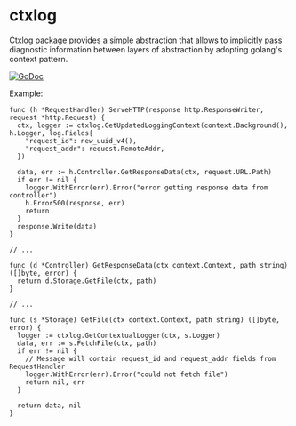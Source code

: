 # ctxlog

Ctxlog package provides a simple abstraction that allows to implicitly pass 
diagnostic information between layers of abstraction by adopting golang's context pattern.

[![GoDoc](https://godoc.org/github.com/andreiko/ctxlog?status.svg)](http://godoc.org/github.com/andreiko/ctxlog)

Example:
```
func (h *RequestHandler) ServeHTTP(response http.ResponseWriter, request *http.Request) {
  ctx, logger := ctxlog.GetUpdatedLoggingContext(context.Background(), h.Logger, log.Fields{
    "request_id": new_uuid_v4(),
    "request_addr": request.RemoteAddr,
  })

  data, err := h.Controller.GetResponseData(ctx, request.URL.Path)
  if err != nil {
    logger.WithError(err).Error("error getting response data from controller")
    h.Error500(response, err)
    return
  }
  response.Write(data)
}

// ...

func (d *Controller) GetResponseData(ctx context.Context, path string) ([]byte, error) {
  return d.Storage.GetFile(ctx, path)
}

// ...

func (s *Storage) GetFile(ctx context.Context, path string) ([]byte, error) {
  logger := ctxlog.GetContextualLogger(ctx, s.Logger)
  data, err := s.FetchFile(ctx, path)
  if err != nil {
    // Message will contain request_id and request_addr fields from RequestHandler
    logger.WithError(err).Error("could not fetch file")
    return nil, err
  }

  return data, nil
}

```
